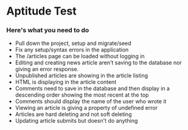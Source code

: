 # Aptitude Test

### Here's what you need to do
* Pull down the project, setup and migrate/seed
* Fix any setup/syntax errors in the application
* The /articles page can be loaded without logging in
* Editing and creating news article aren't saving to the database nor giving an error response.
* Unpublished articles are showing in the article listing
* HTML is displaying in the article content
* Comments need to save in the database and then display in a descending order showing the most recent at the top
* Comments should display the name of the user who wrote it
* Viewing an article is giving a property of undefined error
* Articles are hard deleting and not soft deleting
* Updating article submits but doesn't do anything